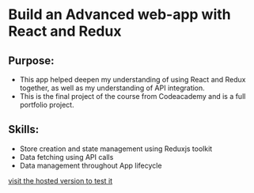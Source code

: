 # Build an Advanced web-app with React and Redux

## Purpose:
- This app helped deepen my understanding of using React and Redux together, as well as my understanding of API integration.
- This is the final project of the course from Codeacademy and is a full portfolio project.

## Skills:
- Store creation and state management using Reduxjs toolkit
- Data fetching using API calls
- Data management throughout App lifecycle

[visit the hosted version to test it](https://cool-centaur-c064ba.netlify.app/)




